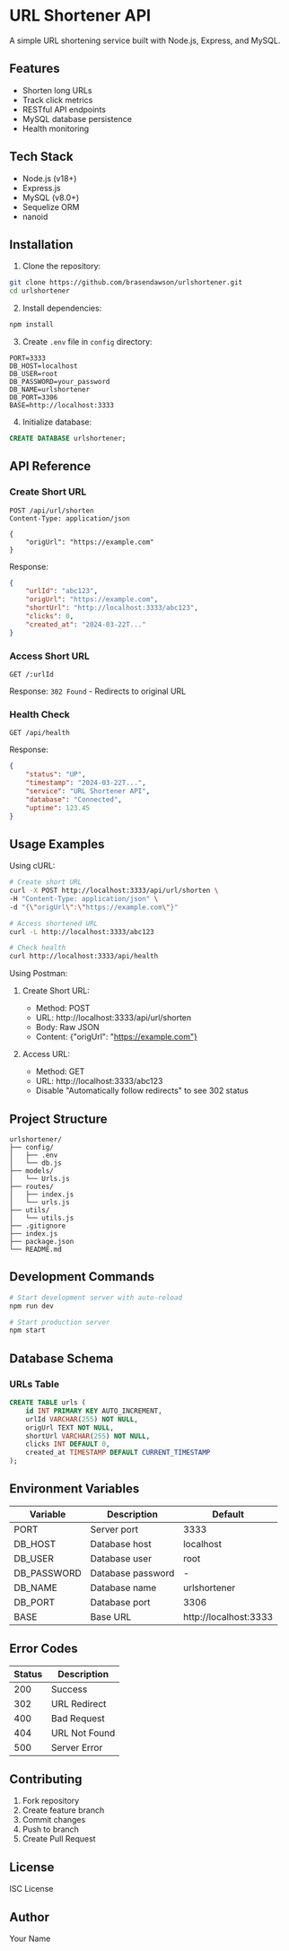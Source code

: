 # URL Shortener API

A simple URL shortening service built with Node.js, Express, and MySQL.

## Features
- Shorten long URLs
- Track click metrics
- RESTful API endpoints
- MySQL database persistence
- Health monitoring

## Tech Stack
- Node.js (v18+)
- Express.js
- MySQL (v8.0+)
- Sequelize ORM
- nanoid

## Installation

1. Clone the repository:
```bash
git clone https://github.com/brasendawson/urlshortener.git
cd urlshortener
```

2. Install dependencies:
```bash
npm install
```

3. Create `.env` file in `config` directory:
```env
PORT=3333
DB_HOST=localhost
DB_USER=root
DB_PASSWORD=your_password
DB_NAME=urlshortener
DB_PORT=3306
BASE=http://localhost:3333
```

4. Initialize database:
```sql
CREATE DATABASE urlshortener;
```

## API Reference

### Create Short URL
```http
POST /api/url/shorten
Content-Type: application/json

{
    "origUrl": "https://example.com"
}
```

Response:
```json
{
    "urlId": "abc123",
    "origUrl": "https://example.com",
    "shortUrl": "http://localhost:3333/abc123",
    "clicks": 0,
    "created_at": "2024-03-22T..."
}
```

### Access Short URL
```http
GET /:urlId
```
Response: `302 Found` - Redirects to original URL

### Health Check
```http
GET /api/health
```
Response:
```json
{
    "status": "UP",
    "timestamp": "2024-03-22T...",
    "service": "URL Shortener API",
    "database": "Connected",
    "uptime": 123.45
}
```

## Usage Examples

Using cURL:
```bash
# Create short URL
curl -X POST http://localhost:3333/api/url/shorten \
-H "Content-Type: application/json" \
-d "{\"origUrl\":\"https://example.com\"}"

# Access shortened URL
curl -L http://localhost:3333/abc123

# Check health
curl http://localhost:3333/api/health
```

Using Postman:
1. Create Short URL:
   - Method: POST
   - URL: http://localhost:3333/api/url/shorten
   - Body: Raw JSON
   - Content: {"origUrl": "https://example.com"}

2. Access URL:
   - Method: GET
   - URL: http://localhost:3333/abc123
   - Disable "Automatically follow redirects" to see 302 status

## Project Structure
```
urlshortener/
├── config/
│   ├── .env
│   └── db.js
├── models/
│   └── Urls.js
├── routes/
│   ├── index.js
│   └── urls.js
├── utils/
│   └── utils.js
├── .gitignore
├── index.js
├── package.json
└── README.md
```

## Development Commands
```bash
# Start development server with auto-reload
npm run dev

# Start production server
npm start
```

## Database Schema

### URLs Table
```sql
CREATE TABLE urls (
    id INT PRIMARY KEY AUTO_INCREMENT,
    urlId VARCHAR(255) NOT NULL,
    origUrl TEXT NOT NULL,
    shortUrl VARCHAR(255) NOT NULL,
    clicks INT DEFAULT 0,
    created_at TIMESTAMP DEFAULT CURRENT_TIMESTAMP
);
```

## Environment Variables

| Variable    | Description         | Default   |
|-------------|-------------------|-----------|
| PORT        | Server port       | 3333      |
| DB_HOST     | Database host     | localhost |
| DB_USER     | Database user     | root      |
| DB_PASSWORD | Database password | -         |
| DB_NAME     | Database name     | urlshortener |
| DB_PORT     | Database port     | 3306      |
| BASE        | Base URL         | http://localhost:3333 |

## Error Codes

| Status | Description |
|--------|------------|
| 200    | Success    |
| 302    | URL Redirect |
| 400    | Bad Request |
| 404    | URL Not Found |
| 500    | Server Error |

## Contributing
1. Fork repository
2. Create feature branch
3. Commit changes
4. Push to branch
5. Create Pull Request

## License
ISC License

## Author
Your Name